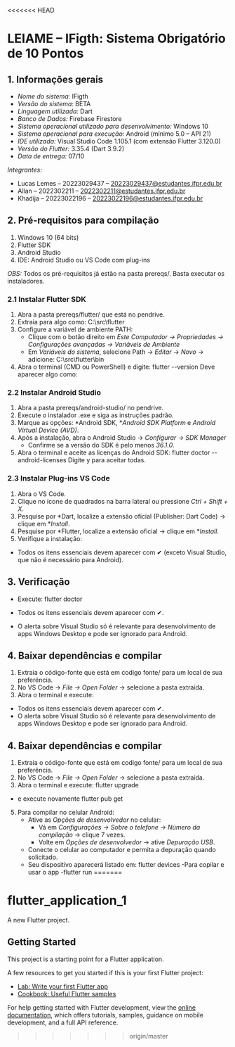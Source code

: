 <<<<<<< HEAD
# LEIAME – IFigth: Sistema Obrigatório de 10 Pontos

## 1. Informações gerais

- *Nome do sistema:* IFigth  
- *Versão do sistema:* BETA  
- *Linguagem utilizada:* Dart  
- *Banco de Dados:* Firebase Firestore  
- *Sistema operacional utilizado para desenvolvimento:* Windows 10  
- *Sistema operacional para execução:* Android (mínimo 5.0 – API 21)  
- *IDE utilizada:* Visual Studio Code 1.105.1 (com extensão Flutter 3.120.0)  
- *Versão do Flutter:* 3.35.4 (Dart 3.9.2)  
- *Data de entrega:* 07/10  

*Integrantes:*  
- Lucas Lemes – 20223029437 – 20223029437@estudantes.ifpr.edu.br  
- Allan – 2022302211 – 2022302211@estudantes.ifpr.edu.br  
- Khadija – 20223022196 – 20223022196@estudantes.ifpr.edu.br  

## 2. Pré-requisitos para compilação

1. Windows 10 (64 bits)  
2. Flutter SDK  
3. Android Studio  
4. IDE: Android Studio ou VS Code com plug-ins  

*OBS:* Todos os pré-requisitos já estão na pasta prereqs/. Basta executar os instaladores.

### 2.1 Instalar Flutter SDK

1. Abra a pasta prereqs/flutter/ que está no pendrive.  
2. Extraia para algo como: C:\src\flutter  
3. Configure a variável de ambiente PATH:  
   - Clique com o botão direito em *Este Computador → Propriedades → Configurações avançadas → Variáveis de Ambiente*  
   - Em *Variáveis do sistema*, selecione Path → *Editar* → *Novo* → adicione: C:\src\flutter\bin  
4. Abra o terminal (CMD ou PowerShell) e digite:
    flutter --version
    Deve aparecer algo como:  
### 2.2 Instalar Android Studio

1. Abra a pasta prereqs/android-studio/ no pendrive.  
2. Execute o instalador .exe e siga as instruções padrão.  
3. Marque as opções: *Android SDK, **Android SDK Platform* e *Android Virtual Device (AVD)*.  
4. Após a instalação, abra o Android Studio → *Configurar → SDK Manager*  
   - Confirme se a versão do SDK é pelo menos *36.1.0*.  
5. Abra o terminal e aceite as licenças do Android SDK: 
flutter doctor --android-licenses
Digite y para aceitar todas.

### 2.3 Instalar Plug-ins VS Code

1. Abra o VS Code.  
2. Clique no ícone de quadrados na barra lateral ou pressione *Ctrl + Shift + X*.  
3. Pesquise por *Dart, localize a extensão oficial (Publisher: Dart Code) → clique em **Install*.  
4. Pesquise por *Flutter, localize a extensão oficial → clique em **Install*.  
5. Verifique a instalação:

- Todos os itens essenciais devem aparecer com ✔ (exceto Visual Studio, que não é necessário para Android).

## 3. Verificação

- Execute: flutter doctor

- Todos os itens essenciais devem aparecer com ✔.  
- O alerta sobre Visual Studio só é relevante para desenvolvimento de apps Windows Desktop e pode ser ignorado para Android.

## 4. Baixar dependências e compilar

1. Extraia o código-fonte que está em codigo fonte/ para um local de sua preferência.  
2. No VS Code → *File → Open Folder* → selecione a pasta extraída.  
3. Abra o terminal e execute:

- Todos os itens essenciais devem aparecer com ✔.  
- O alerta sobre Visual Studio só é relevante para desenvolvimento de apps Windows Desktop e pode ser ignorado para Android.

## 4. Baixar dependências e compilar

1. Extraia o código-fonte que está em codigo fonte/ para um local de sua preferência.  
2. No VS Code → *File → Open Folder* → selecione a pasta extraída.  
3. Abra o terminal e execute: flutter upgrade 

- e execute novamente flutter pub get

5. Para compilar no celular Android:  
   - Ative as *Opções de desenvolvedor* no celular:  
     - Vá em *Configurações → Sobre o telefone → Número da compilação* → clique 7 vezes.  
     - Volte em *Opções de desenvolvedor* → ative *Depuração USB*.  
   - Conecte o celular ao computador e permita a depuração quando solicitado.  
   - Seu dispositivo aparecerá listado em:
    flutter devices
    -Para copilar e usar o app 
    -flutter run
=======
# flutter_application_1

A new Flutter project.

## Getting Started

This project is a starting point for a Flutter application.

A few resources to get you started if this is your first Flutter project:

- [Lab: Write your first Flutter app](https://docs.flutter.dev/get-started/codelab)
- [Cookbook: Useful Flutter samples](https://docs.flutter.dev/cookbook)

For help getting started with Flutter development, view the
[online documentation](https://docs.flutter.dev/), which offers tutorials,
samples, guidance on mobile development, and a full API reference.
>>>>>>> origin/master

